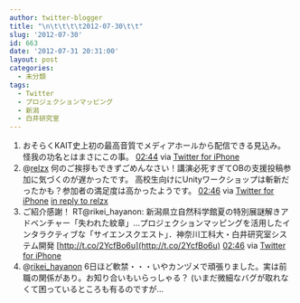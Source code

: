 ```yaml
---
author: twitter-blogger
title: "\n\t\t\t\t2012-07-30\t\t"
slug: '2012-07-30'
id: 663
date: '2012-07-31 20:31:00'
layout: post
categories:
  - 未分類
tags:
  - Twitter
  - プロジェクションマッピング
  - 新潟
  - 白井研究室
---
```


<div xmlns:georss="http://www.georss.org/georss">

1.  <span><span>おそらくKAIT史上初の最高音質でメディアホールから配信できる見込み。 怪我の功名とはまさにこの事。</span> <span>[<span>02:44</span>](http://twitter.com/o_ob/status/229935560746209280) <span>via [Twitter for iPhone](http://twitter.com/download/iphone)</span></span></span>
2.  <span><span>@[relzx](http://twitter.com/relzx "relzx") 何のご挨拶もできずごめんなさい！講演必死すぎてOBの支援投稿参加に気づくのが遅かったです。 高校生向けにUnityワークショップは斬新だったかも？参加者の満足度は高かったようです。</span> <span>[<span>02:46</span>](http://twitter.com/o_ob/status/229935950757781505) <span>via [Twitter for iPhone](http://twitter.com/download/iphone)</span> [in reply to relzx](http://twitter.com/relzx/status/229484252583059456)</span></span>
3.  <span><span>ご紹介感謝！ RT@rikei_hayanon: 新潟県立自然科学館夏の特別展謎解きアドベンチャー「失われた紋章」…プロジェクションマッピングを活用したインタラクティブな「サイエンスクエスト」．神奈川工科大・白井研究室システム開発 [http://t.co/2YcfBo6u](http://t.co/2YcfBo6u)</span> <span>[<span>02:46</span>](http://twitter.com/o_ob/status/229936094412668929) <span>via [Twitter for iPhone](http://twitter.com/download/iphone)</span></span></span>
4.  <span><span>@[rikei_hayanon](http://twitter.com/rikei_hayanon "rikei_hayanon") 6日ほど軟禁・・・いやカンヅメで頑張りました。実は前職の関係があり。お知り合いもいらっしゃる？ (いまだ微細なバグが取れなくて困っているところも有るのですが...</span></span>

</div>
